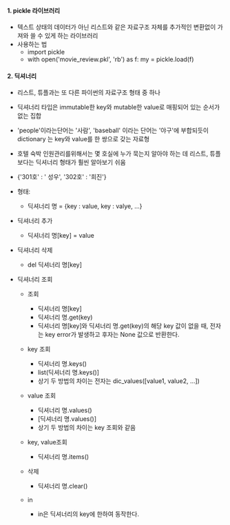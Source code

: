 #### 1. pickle 라이브러리

+ 텍스트 상태의 데이터가 아닌 리스트와 같은 자료구조 자체를 추가적인 변환없이 가져와 쓸 수 있게 하는 라이브러리
+ 사용하는 법
  + import pickle
  + with open('movie_review.pkl', 'rb') as f:
        my = pickle.load(f)



#### 2. 딕셔너리

+ 리스트, 튜플과는 또 다른 파이썬의 자료구조 형태 중 하나

+ 딕셔너리 타입은 immutable한 key와 mutable한 value로 매핑되어 있는 순서가 없는 집합

+ 'people'이라는단어는 '사람', 'baseball' 이라는 단어는 '야구'에 부합되듯이 dictionary 는 key와 value를 한 쌍으로 갖는 자료형

+ 호텔 숙박 인원관리를위해서는 몇 호실에 누가 묵는지 알아야 하는 데 리스트, 튜플보다는 딕셔너리 형태가 훨씬 알아보기 쉬움

+ {'301호' : ' 성우', '302호' : '희진'}

+ 형태:

  + 딕셔너리 명 = {key : value, key : valye, ...}

+ 딕셔너리 추가

  + 딕셔너리 명[key] = value

+ 딕셔너리 삭제

  + del 딕셔너리 명[key]

+ 딕셔너리 조회

  + 조회

    + 딕셔너리 명[key]
    + 딕셔너리 명.get(key)
    + 딕셔너리 명[key]와 딕셔너리 명.get(key)의 해당 key 값이 없을 때, 전자는 key error가 발생하고 후자는 None 값으로 반환한다.

  + key 조회

    + 딕셔너리 명.keys()
    + list(딕셔너리 명.keys()]
    + 상기 두 방법의 차이는 전자는 dic_values([value1, value2, ...])

  + value 조회

    + 딕셔너리 명.values()
    + [딕셔너리 명.values()]
    + 상기 두 방법의 차이는 key 조회와 같음

  + key, value조회

    + 딕셔너리 명.items()

  + 삭제

    + 딕셔너리 명.clear()

  + in

    + in은 딕셔너리의 key에 한하여 동작한다.

    